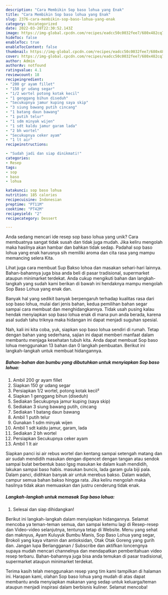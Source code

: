 ```yaml
---
description: "Cara Membikin Sop baso lohua yang Enak"
title: "Cara Membikin Sop baso lohua yang Enak"
slug: 2376-cara-membikin-sop-baso-lohua-yang-enak
category: Uncategorized
date: 2022-03-28T22:30:52.143Z
image: https://img-global.cpcdn.com/recipes/eadcc50c0032fee7/680x482cq70/sop-baso-lohua-foto-resep-utama.jpg
hideToc: false
enableToc: true
enableTocContent: false
thumbnail: https://img-global.cpcdn.com/recipes/eadcc50c0032fee7/680x482cq70/sop-baso-lohua-foto-resep-utama.jpg
cover: https://img-global.cpcdn.com/recipes/eadcc50c0032fee7/680x482cq70/sop-baso-lohua-foto-resep-utama.jpg
author: Admin
authorAv: notfound
ratingvalue: 4.1
reviewcount: 18
recipeingredient:
- "200 gr ayam fillet"
- "150 gr udang segar"
- "1/2 wortel potong kotak kecil"
- "1 genggang bihun diseduh"
- "Secukupnya jamur kuping saya skip"
- "3 siung bawang putih cincang"
- "1 batang daun bawang"
- "1 putih telur"
- "1 sdm minyak wijen"
- "1 sdt kaldu jamur garam lada"
- "2 bh wortel"
- "Secukupnya ceker ayam"
- "1 lt air"
recipeinstructions:

- "Sudah jadi dan siap dinikmati!"
categories:
- Resep
tags:
- sop
- baso
- lohua

katakunci: sop baso lohua 
nutrition: 185 calories
recipecuisine: Indonesian
preptime: "PT11M"
cooktime: "PT42M"
recipeyield: "2"
recipecategory: Dessert

---
```





Anda sedang mencari ide resep sop baso lohua yang unik? Cara membuatnya sangat tidak susah dan tidak juga mudah. Jika keliru mengolah maka hasilnya akan hambar dan bahkan tidak sedap. Padahal sop baso lohua yang enak harusnya sih memiliki aroma dan cita rasa yang mampu memancing selera Kita.





Lihat juga cara membuat Sup Bakso lohoa dan masakan sehari-hari lainnya. Bahan-bahannya juga bisa anda beli di pasar tradisional, supermarket ataupun minimarket terdekat. Anda cukup mengikuti bahan dan langkah-langkah yang sudah kami berikan di bawah ini hendaknya mampu mengolah Sop Baso Lohua yang enak dan.

Banyak hal yang sedikit banyak berpengaruh terhadap kualitas rasa dari sop baso lohua, mulai dari jenis bahan, kedua pemilihan bahan segar sampai cara membuat dan menghidangkannya. Tidak usah pusing kalau hendak menyiapkan sop baso lohua enak di mana pun anda berada, karena asal sudah tahu triknya maka hidangan ini dapat menjadi suguhan spesial.






Nah, kali ini kita coba, yuk, siapkan sop baso lohua sendiri di rumah. Tetap dengan bahan yang sederhana, sajian ini dapat memberi manfaat dalam membantu menjaga kesehatan tubuh kita. Anda dapat membuat Sop baso lohua menggunakan 13 bahan dan 0 langkah pembuatan. Berikut ini langkah-langkah untuk membuat hidangannya.

<!--inarticleads1-->

##### Bahan-bahan dan bumbu yang dibutuhkan untuk menyiapkan Sop baso lohua:

1. Ambil 200 gr ayam fillet
1. Siapkan 150 gr udang segar
1. Persiapkan 1/2 wortel, potong kotak kecil²
1. Siapkan 1 genggang bihun (diseduh)
1. Sediakan Secukupnya jamur kuping (saya skip)
1. Sediakan 3 siung bawang putih, cincang
1. Sediakan 1 batang daun bawang
1. Ambil 1 putih telur
1. Gunakan 1 sdm minyak wijen
1. Ambil 1 sdt kaldu jamur, garam, lada
1. Sediakan 2 bh wortel
1. Persiapkan Secukupnya ceker ayam
1. Ambil 1 lt air


Siapkan panci isi air rebus wortel dan kentang sampai setengah matang dan air sudah mendidih masukan dengan dipencet dengan tangan atau sendok sampai bulat berbentuk baso lgsg masukan ke dalam kuah mendidih, lakukan sampai baso habis. masukan buncis, lada garam gula biji pala. Dalam panci, didihkan banyak air untuk merebus bakso. Dalam wadah, campur semua bahan bakso hingga rata. Jika keliru mengolah maka hasilnya tidak akan memuaskan dan justru cenderung tidak enak. 

<!--inarticleads2-->

##### Langkah-langkah untuk memasak Sop baso lohua:


1. Selesai dan siap dihidangkan!

Berikut ini langkah-langkah dalam menyiapkan hidangannya. Selamat mencoba ya teman-teman semua, dan sampai ketemu lagi di Resep-resep dan Video-video selanjutnya, tentunya tetap di Website. Menu yang sehat dan maknyus, Ayam Kuluyuk Bumbu Manis, Sop Baso Lohua yang segar, Brokoli yang kaya vitamin dan antioksidan, Otak Otak Goreng yang gurih dan. Jangan lupa Berlangganan / Subscribe dan aktifkan loncengnya supaya mudah mencari channelnya dan mendapatkan pemberitahuan video resep terbaru. Bahan-bahannya juga bisa anda temukan di pasar tradisional, supermarket ataupun minimarket terdekat. 

Terima kasih telah menggunakan resep yang tim kami tampilkan di halaman ini. Harapan kami, olahan Sop baso lohua yang mudah di atas dapat membantu anda menyiapkan makanan yang sedap untuk keluarga/teman ataupun menjadi inspirasi dalam berbisnis kuliner. Selamat mencoba!
